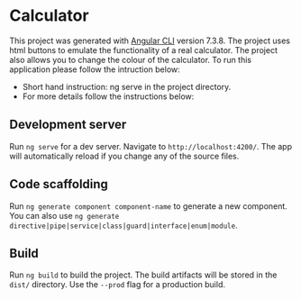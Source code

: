 # Calculator

This project was generated with [Angular CLI](https://github.com/angular/angular-cli) version 7.3.8.
The project uses html buttons to emulate the functionality of a real calculator. 
The project also allows you to change the colour of the calculator. 
To run this application please follow the intruction below:
 - Short hand instruction: ng serve in the project directory.
 - For more details follow the instructions below: 

## Development server

Run `ng serve` for a dev server. Navigate to `http://localhost:4200/`. The app will automatically reload if you change any of the source files.

## Code scaffolding

Run `ng generate component component-name` to generate a new component. You can also use `ng generate directive|pipe|service|class|guard|interface|enum|module`.

## Build

Run `ng build` to build the project. The build artifacts will be stored in the `dist/` directory. Use the `--prod` flag for a production build.
